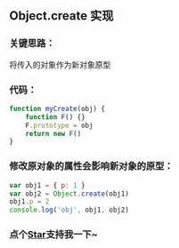 ## Object.create 实现

### 关键思路：

将传入的对象作为新对象原型

### 代码：

```js
function myCreate(obj) {
	function F() {}
	F.prototype = obj
	return new F()
}
```

### 修改原对象的属性会影响新对象的原型：

```js
var obj1 = { p: 1 }
var obj2 = Object.create(obj1)
obj1.p = 2
console.log('obj', obj1, obj2)
```

<!-- 特殊字符串：用于修改/删除markdown的结尾提示语-->

### 点个[Star](https://github.com/OBKoro1/codeBlack)支持我一下~
